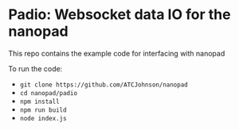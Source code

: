 # Padio: Websocket data IO for the nanopad

This repo contains the example code for interfacing with nanopad

To run the code:

- `git clone https://github.com/ATCJohnson/nanopad`
- `cd nanopad/padio`
- `npm install`
- `npm run build` 
- `node index.js`
